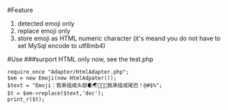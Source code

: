 #Feature
1. detected emoji only
2. replace emoji only
3. store emoji as HTML numeric character (it's meand you do not have to set MySql encode to utf8mb4)

#Use
###surport HTML only now, see the test.php
```require_once "Emoji.php";
require_once "Adapter/HtmlAdapter.php";
$em = new Emoji(new HtmlAdpater());
$text = "Emoji：我来组成头部🌒🌏🍃🇬🇧我来组成尾巴！@#$%";
$t = $em->replace($text,'dec');
print_r($t);